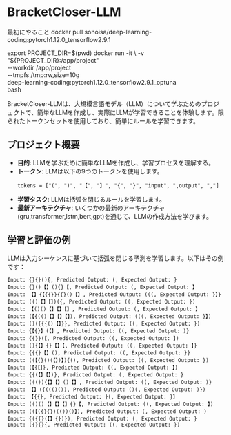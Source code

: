 # BracketCloser-LLM

最初にやること
docker pull sonoisa/deep-learning-coding:pytorch1.12.0_tensorflow2.9.1



  export PROJECT_DIR=$(pwd)
docker run -it \
  -v "${PROJECT_DIR}:/app/project" \
  --workdir /app/project \
  --tmpfs /tmp:rw,size=10g \
  deep-learning-coding:pytorch1.12.0_tensorflow2.9.1_optuna \
  bash




BracketCloser-LLMは、大規模言語モデル（LLM）について学ぶためのプロジェクトで、簡単なLLMを作成し、実際にLLMが学習できることを体験します。限られたトークンセットを使用しており、簡単にルールを学習できます。

## プロジェクト概要
- **目的**: LLMを学ぶために簡単なLLMを作成し、学習プロセスを理解する。
- **トークン**: LLMは以下の9つのトークンを使用します。
  ```
  tokens = ["(", ")", "【", "】", "{", "}", "input", ",output", ","]
  ```
- **学習タスク**: LLMは括弧を閉じるルールを学習します。
- **最新アーキテクチャ**: いくつかの最新のアーキテクチャ(gru,transformer,lstm,bert,gpt)を通じて、LLMの作成方法を学びます。

## 学習と評価の例
LLMは入力シーケンスに基づいて括弧を閉じる予測を学習します。以下はその例です：

```
Input: {}{}(){, Predicted Output: (, Expected Output: }
Input: {}()【】(){}【, Predicted Output: (, Expected Output: 】
Input: 【】{【{{}}{{}()【】, Predicted Output: (((, Expected Output: }】}
Input: (()【】【】)({, Predicted Output: ((, Expected Output: })
Input: 【()()【】【】【】, Predicted Output: (, Expected Output: 】
Input: (【{(()【】【】【】), Predicted Output: (((, Expected Output: }】)
Input: ()({{{()【】}}, Predicted Output: ((, Expected Output: })
Input: {【{}】(【】, Predicted Output: ((, Expected Output: )}
Input: {{}}(【, Predicted Output: ((, Expected Output: 】)
Input: (){【】{}【】【, Predicted Output: ((, Expected Output: 】}
Input: {{{}【】(), Predicted Output: ((, Expected Output: }}
Input: ((【{}()(【】)】){(), Predicted Output: ((, Expected Output: })
Input: (【{【】}, Predicted Output: ((, Expected Output: 】)
Input: {{(【】【】)}, Predicted Output: (, Expected Output: }
Input: ((()){【】【】()【】, Predicted Output: ((, Expected Output: )}
Input: 【】({((()()), Predicted Output: ()(, Expected Output: )})
Input: 【{{}, Predicted Output: }(, Expected Output: }】
Input: (()()【】【】【】{}【, Predicted Output: ((, Expected Output: 】)
Input: ((【({}{})(())()】), Predicted Output: (, Expected Output: )
Input: {({{}(【】{})}), Predicted Output: (, Expected Output: }
Input: ({}{}{, Predicted Output: ((, Expected Output: })
```